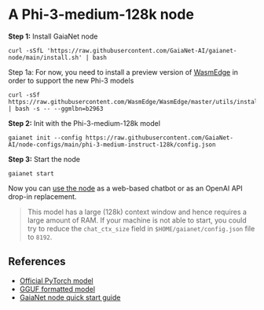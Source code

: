# A Phi-3-medium-128k node 

**Step 1:** Install GaiaNet node

```
curl -sSfL 'https://raw.githubusercontent.com/GaiaNet-AI/gaianet-node/main/install.sh' | bash
```

Step 1a: For now, you need to install a preview version of [WasmEdge](https://github.com/WasmEdge/WasmEdge) in order to support the new Phi-3 models

```
curl -sSf https://raw.githubusercontent.com/WasmEdge/WasmEdge/master/utils/install_v2.sh | bash -s -- --ggmlbn=b2963
```

**Step 2:** Init with the Phi-3-medium-128k model

```
gaianet init --config https://raw.githubusercontent.com/GaiaNet-AI/node-configs/main/phi-3-medium-instruct-128k/config.json
```

**Step 3:** Start the node

```
gaianet start
```

Now you can [use the node](https://docs.gaianet.ai/user-guide/mynode) as a web-based chatbot or as an OpenAI API drop-in replacement.

> This model has a large (128k) context window and hence requires a large amount of RAM. If your machine is not able to start, you could try to reduce the `chat_ctx_size` field in `$HOME/gaianet/config.json` file to `8192`.

## References

* [Official PyTorch model](https://huggingface.co/microsoft/Phi-3-medium-128k-instruct)
* [GGUF formatted model](https://huggingface.co/gaianet/Phi-3-medium-128k-instruct-GGUF)
* [GaiaNet node quick start guide](https://docs.gaianet.ai/node-guide/quick-start)
